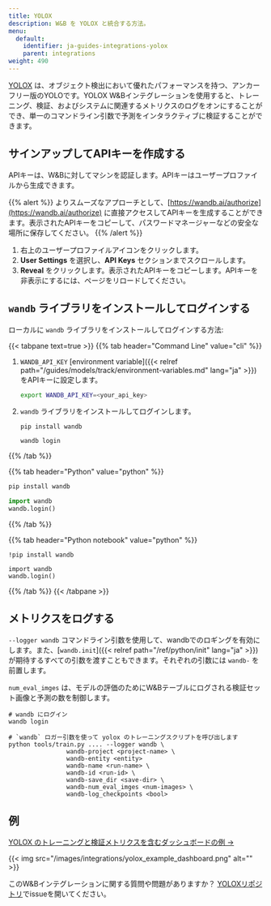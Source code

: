 ```yaml
---
title: YOLOX
description: W&B を YOLOX と統合する方法。
menu:
  default:
    identifier: ja-guides-integrations-yolox
    parent: integrations
weight: 490
---
```


[YOLOX](https://github.com/Megvii-BaseDetection/YOLOX) は、オブジェクト検出において優れたパフォーマンスを持つ、アンカーフリー版のYOLOです。YOLOX W&Bインテグレーションを使用すると、トレーニング、検証、およびシステムに関連するメトリクスのログをオンにすることができ、単一のコマンドライン引数で予測をインタラクティブに検証することができます。

## サインアップしてAPIキーを作成する

APIキーは、W&Bに対してマシンを認証します。APIキーはユーザープロファイルから生成できます。

{{% alert %}}
よりスムーズなアプローチとして、[https://wandb.ai/authorize](https://wandb.ai/authorize) に直接アクセスしてAPIキーを生成することができます。表示されたAPIキーをコピーして、パスワードマネージャーなどの安全な場所に保存してください。
{{% /alert %}}

1. 右上のユーザープロファイルアイコンをクリックします。
1. **User Settings** を選択し、**API Keys** セクションまでスクロールします。
1. **Reveal** をクリックします。表示されたAPIキーをコピーします。APIキーを非表示にするには、ページをリロードしてください。

## `wandb` ライブラリをインストールしてログインする

ローカルに `wandb` ライブラリをインストールしてログインする方法:

{{< tabpane text=true >}}
{{% tab header="Command Line" value="cli" %}}

1. `WANDB_API_KEY` [environment variable]({{< relref path="/guides/models/track/environment-variables.md" lang="ja" >}}) をAPIキーに設定します。

    ```bash
    export WANDB_API_KEY=<your_api_key>
    ```

1. `wandb` ライブラリをインストールしてログインします。

    ```shell
    pip install wandb

    wandb login
    ```

{{% /tab %}}

{{% tab header="Python" value="python" %}}

```bash
pip install wandb
```
```python
import wandb
wandb.login()
```

{{% /tab %}}

{{% tab header="Python notebook" value="python" %}}

```notebook
!pip install wandb

import wandb
wandb.login()
```

{{% /tab %}}
{{< /tabpane >}}

## メトリクスをログする

`--logger wandb` コマンドライン引数を使用して、wandbでのロギングを有効にします。また、[`wandb.init`]({{< relref path="/ref/python/init" lang="ja" >}}) が期待するすべての引数を渡すこともできます。それぞれの引数には `wandb-` を前置します。

`num_eval_imges` は、モデルの評価のためにW&Bテーブルにログされる検証セット画像と予測の数を制御します。

```shell
# wandb にログイン
wandb login

# `wandb` ロガー引数を使って yolox のトレーニングスクリプトを呼び出します
python tools/train.py .... --logger wandb \
                wandb-project <project-name> \
                wandb-entity <entity>
                wandb-name <run-name> \
                wandb-id <run-id> \
                wandb-save_dir <save-dir> \
                wandb-num_eval_imges <num-images> \
                wandb-log_checkpoints <bool>
```

## 例

[YOLOX のトレーニングと検証メトリクスを含むダッシュボードの例 ->](https://wandb.ai/manan-goel/yolox-nano/runs/3pzfeom)

{{< img src="/images/integrations/yolox_example_dashboard.png" alt="" >}}

このW&Bインテグレーションに関する質問や問題がありますか？ [YOLOXリポジトリ](https://github.com/Megvii-BaseDetection/YOLOX)でissueを開いてください。